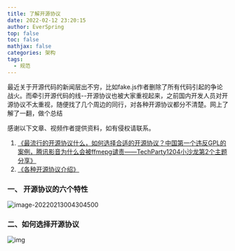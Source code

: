 ```yaml
---
title: 了解开源协议
date: 2022-02-12 23:20:15
author: EverSpring
top: false
toc: false
mathjax: false
categories: 架构
tags:
  - 规范
---
```

最近关于开源代码的新闻层出不穷，比如fake.js作者删除了所有代码引起的争论战火。而牵引开源代码的线--开源协议也被大家重视起来，之前国内开发人员对开源协议不太重视，随便找了几个周边的同行，对各种开源协议都分不清楚。网上了解了一翻，做个总结

感谢以下文章、视频作者提供资料，如有侵权请联系。
1. [《最流行的开源协议什么，如何选择合适的开源协议？中国第一个违反GPL的案例，腾讯影音为什么会被ffmepg谴责——TechParty1204小沙龙第2个主题分享》](https://www.bilibili.com/video/BV1i3411b7xp?from=search&seid=7966784787421644790&spm_id_from=333.337.0.0)
2. [《各种开源协议介绍》](https://www.runoob.com/w3cnote/open-source-license.html)

### 一、 开源协议的六个特性

![image-20220213004304500](https://gitee.com/EverSpring007/picbed/raw/master/image-20220213004304500.png)

### 二、如何选择开源协议

![img](https://www.runoob.com/wp-content/uploads/2018/03/bg2011050101.png)
